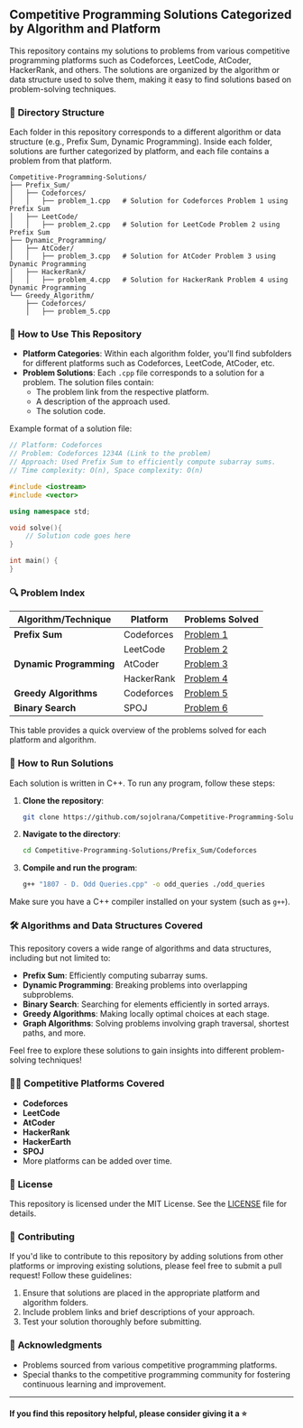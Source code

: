 ## Competitive Programming Solutions Categorized by Algorithm and Platform

This repository contains my solutions to problems from various competitive programming platforms such as Codeforces, LeetCode, AtCoder, HackerRank, and others. The solutions are organized by the algorithm or data structure used to solve them, making it easy to find solutions based on problem-solving techniques.

### 📂 **Directory Structure**
Each folder in this repository corresponds to a different algorithm or data structure (e.g., Prefix Sum, Dynamic Programming). Inside each folder, solutions are further categorized by platform, and each file contains a problem from that platform.

```
Competitive-Programming-Solutions/
├── Prefix_Sum/
│   ├── Codeforces/
│   │   ├── problem_1.cpp   # Solution for Codeforces Problem 1 using Prefix Sum
│   ├── LeetCode/
│   │   ├── problem_2.cpp   # Solution for LeetCode Problem 2 using Prefix Sum
├── Dynamic_Programming/
│   ├── AtCoder/
│   │   ├── problem_3.cpp   # Solution for AtCoder Problem 3 using Dynamic Programming
│   ├── HackerRank/
│   │   ├── problem_4.cpp   # Solution for HackerRank Problem 4 using Dynamic Programming
└── Greedy_Algorithm/
    ├── Codeforces/
    │   ├── problem_5.cpp
```

### 📝 **How to Use This Repository**

- **Platform Categories**: Within each algorithm folder, you'll find subfolders for different platforms such as Codeforces, LeetCode, AtCoder, etc.
- **Problem Solutions**: Each `.cpp` file corresponds to a solution for a problem. The solution files contain:
  - The problem link from the respective platform.
  - A description of the approach used.
  - The solution code.

Example format of a solution file:

```cpp
// Platform: Codeforces
// Problem: Codeforces 1234A (Link to the problem)
// Approach: Used Prefix Sum to efficiently compute subarray sums.
// Time complexity: O(n), Space complexity: O(n)

#include <iostream>
#include <vector>

using namespace std;

void solve(){
    // Solution code goes here
}

int main() {
}
```

### 🔍 **Problem Index**


| Algorithm/Technique     | Platform     | Problems Solved                                                                |
|-------------------------|--------------|--------------------------------------------------------------------------------|
| **Prefix Sum**           | Codeforces   | [Problem 1](./Prefix_Sum/Codeforces/problem_1.cpp)                             |
|                         | LeetCode     | [Problem 2](./Prefix_Sum/LeetCode/problem_2.cpp)                               |
| **Dynamic Programming**  | AtCoder      | [Problem 3](./Dynamic_Programming/AtCoder/problem_3.cpp)                       |
|                         | HackerRank   | [Problem 4](./Dynamic_Programming/HackerRank/problem_4.cpp)                    |
| **Greedy Algorithms**    | Codeforces   | [Problem 5](./Greedy_Algorithm/Codeforces/problem_5.cpp)                       |
| **Binary Search**        | SPOJ         | [Problem 6](./Binary_Search/SPOJ/problem_6.cpp)                                |

This table provides a quick overview of the problems solved for each platform and algorithm.




### 🚀 **How to Run Solutions**

Each solution is written in C++. To run any program, follow these steps:

1. **Clone the repository**:
   ```bash
   git clone https://github.com/sojolrana/Competitive-Programming-Solutions.git
   ```
   
2. **Navigate to the directory**:
   ```bash
   cd Competitive-Programming-Solutions/Prefix_Sum/Codeforces
   ```

3. **Compile and run the program**:
   ```bash
   g++ "1807 - D. Odd Queries.cpp" -o odd_queries ./odd_queries
   ```

Make sure you have a C++ compiler installed on your system (such as `g++`).

### 🛠️ **Algorithms and Data Structures Covered**
This repository covers a wide range of algorithms and data structures, including but not limited to:

- **Prefix Sum**: Efficiently computing subarray sums.
- **Dynamic Programming**: Breaking problems into overlapping subproblems.
- **Binary Search**: Searching for elements efficiently in sorted arrays.
- **Greedy Algorithms**: Making locally optimal choices at each stage.
- **Graph Algorithms**: Solving problems involving graph traversal, shortest paths, and more.

Feel free to explore these solutions to gain insights into different problem-solving techniques!

### 🧑‍🏫 **Competitive Platforms Covered**
- **Codeforces**
- **LeetCode**
- **AtCoder**
- **HackerRank**
- **HackerEarth**
- **SPOJ**
- More platforms can be added over time.

### 📜 **License**
This repository is licensed under the MIT License. See the [LICENSE](./LICENSE) file for details.

### 📢 **Contributing**
If you'd like to contribute to this repository by adding solutions from other platforms or improving existing solutions, please feel free to submit a pull request! Follow these guidelines:

1. Ensure that solutions are placed in the appropriate platform and algorithm folders.
2. Include problem links and brief descriptions of your approach.
3. Test your solution thoroughly before submitting.

### 🌟 **Acknowledgments**
- Problems sourced from various competitive programming platforms.
- Special thanks to the competitive programming community for fostering continuous learning and improvement.

---
#### If you find this repository helpful, please consider giving it a :star:
